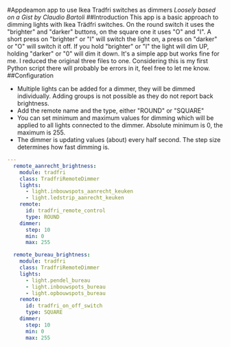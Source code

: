 #Appdeamon app to use Ikea Tradfri switches as dimmers
_Loosely based on a Gist by Claudio Bartoli_
##Introduction
This app is a basic approach to dimming lights with Ikea Trädfri switches. On the round switch it uses the "brighter" and "darker" buttons, on the square one it uses "O" and "I".
A short press on "brighter" or "I" will switch the light on, a press on "darker" or "O" will switch it off. If you hold "brighter" or "I" the light will dim UP, holding "darker" or "0" will dim it down.
It's a simple app but works fine for me. I reduced the original three files to one. Considering this is my first Python script there will probably be errors in it, feel free to let me know.
##Configuration
* Multiple lights can be added for a dimmer, they will be dimmed individually. Adding groups is not possible as they do not report back brightness.
* Add the remote name and the type, either "ROUND" or "SQUARE"
* You can set minimum and maximum values for dimming which will be applied to all lights connected to the dimmer. Absolute minimum is 0, the maximum is 255.
* The dimmer is updating values (about) every half second. The step size determines how fast dimming is.

```yaml
---
  remote_aanrecht_brightness:
    module: tradfri
    class: TradfriRemoteDimmer
    lights:
      - light.inbouwspots_aanrecht_keuken
      - light.ledstrip_aanrecht_keuken
    remote:
      id: tradfri_remote_control
      type: ROUND
    dimmer:
      step: 10
      min: 0
      max: 255

  remote_bureau_brightness:
    module: tradfri
    class: TradfriRemoteDimmer
    lights:
      - light.pendel_bureau
      - light.inbouwspots_bureau
      - light.opbouwspots_bureau
    remote:
      id: tradfri_on_off_switch
      type: SQUARE
    dimmer:
      step: 10
      min: 0
      max: 255
```
